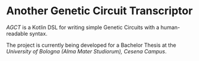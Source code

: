 # Another Genetic Circuit Transcriptor

*AGCT* is a Kotlin DSL for writing simple Genetic Circuits with a human-readable syntax.

The project is currently being developed for a Bachelor Thesis at the *University of Bologna (Alma Mater Studiorum), Cesena Campus*.
